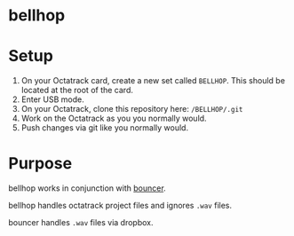 # bellhop

# Setup

1. On your Octatrack card, create a new set called `BELLHOP`. This should be located at the root of the card.
2. Enter USB mode.
3. On your Octatrack, clone this repository here: `/BELLHOP/.git`
4. Work on the Octatrack as you you normally would.
5. Push changes via git like you normally would.

# Purpose

bellhop works in conjunction with [bouncer](https://github.com/northern-information/bouncer).

bellhop handles octatrack project files and ignores `.wav` files.

bouncer handles `.wav` files via dropbox.
